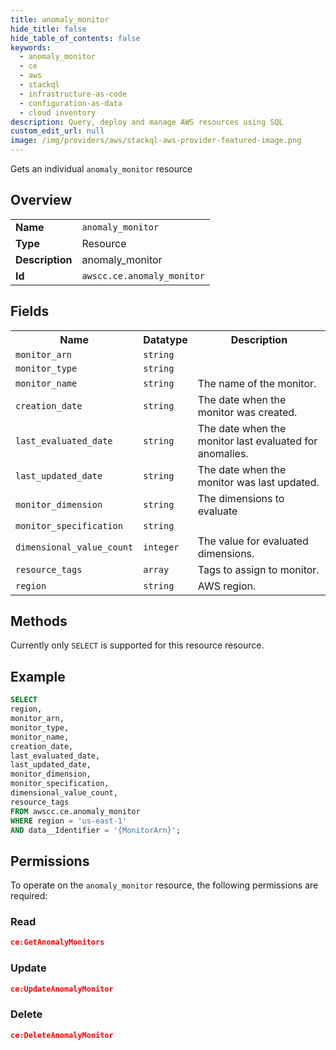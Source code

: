 ```yaml
---
title: anomaly_monitor
hide_title: false
hide_table_of_contents: false
keywords:
  - anomaly_monitor
  - ce
  - aws
  - stackql
  - infrastructure-as-code
  - configuration-as-data
  - cloud inventory
description: Query, deploy and manage AWS resources using SQL
custom_edit_url: null
image: /img/providers/aws/stackql-aws-provider-featured-image.png
---
```

Gets an individual <code>anomaly_monitor</code> resource

## Overview
<table><tbody>
<tr><td><b>Name</b></td><td><code>anomaly_monitor</code></td></tr>
<tr><td><b>Type</b></td><td>Resource</td></tr>
<tr><td><b>Description</b></td><td>anomaly_monitor</td></tr>
<tr><td><b>Id</b></td><td><code>awscc.ce.anomaly_monitor</code></td></tr>
</tbody></table>

## Fields
<table><tbody>
<tr><th>Name</th><th>Datatype</th><th>Description</th></tr>
<tr><td><code>monitor_arn</code></td><td><code>string</code></td><td></td></tr>
<tr><td><code>monitor_type</code></td><td><code>string</code></td><td></td></tr>
<tr><td><code>monitor_name</code></td><td><code>string</code></td><td>The name of the monitor.</td></tr>
<tr><td><code>creation_date</code></td><td><code>string</code></td><td>The date when the monitor was created. </td></tr>
<tr><td><code>last_evaluated_date</code></td><td><code>string</code></td><td>The date when the monitor last evaluated for anomalies.</td></tr>
<tr><td><code>last_updated_date</code></td><td><code>string</code></td><td>The date when the monitor was last updated.</td></tr>
<tr><td><code>monitor_dimension</code></td><td><code>string</code></td><td>The dimensions to evaluate</td></tr>
<tr><td><code>monitor_specification</code></td><td><code>string</code></td><td></td></tr>
<tr><td><code>dimensional_value_count</code></td><td><code>integer</code></td><td>The value for evaluated dimensions.</td></tr>
<tr><td><code>resource_tags</code></td><td><code>array</code></td><td>Tags to assign to monitor.</td></tr>
<tr><td><code>region</code></td><td><code>string</code></td><td>AWS region.</td></tr>

</tbody></table>

## Methods
Currently only <code>SELECT</code> is supported for this resource resource.

## Example
```sql
SELECT
region,
monitor_arn,
monitor_type,
monitor_name,
creation_date,
last_evaluated_date,
last_updated_date,
monitor_dimension,
monitor_specification,
dimensional_value_count,
resource_tags
FROM awscc.ce.anomaly_monitor
WHERE region = 'us-east-1'
AND data__Identifier = '{MonitorArn}';
```

## Permissions

To operate on the <code>anomaly_monitor</code> resource, the following permissions are required:

### Read
```json
ce:GetAnomalyMonitors
```

### Update
```json
ce:UpdateAnomalyMonitor
```

### Delete
```json
ce:DeleteAnomalyMonitor
```

